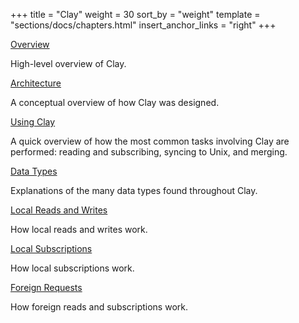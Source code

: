 +++
title = "Clay"
weight = 30
sort_by = "weight"
template = "sections/docs/chapters.html"
insert_anchor_links = "right"
+++

[Overview](@/docs/arvo/clay/clay.md)

High-level overview of Clay.

[Architecture](@/docs/arvo/clay/architecture.md)

A conceptual overview of how Clay was designed.

[Using Clay](@/docs/arvo/clay/using.md)

A quick overview of how the most common tasks involving Clay are performed:
reading and subscribing, syncing to Unix, and merging.

[Data Types](@/docs/arvo/clay/data-types.md)

Explanations of the many data types found throughout Clay.

[Local Reads and Writes](@/docs/arvo/clay/local-reads.md)

How local reads and writes work.

[Local Subscriptions](@/docs/arvo/clay/local-sub.md)

How local subscriptions work.

[Foreign Requests](@/docs/arvo/clay/foreign.md)

How foreign reads and subscriptions work.

